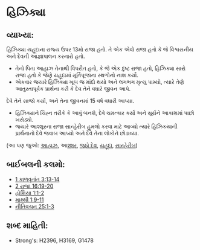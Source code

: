 # હિઝિક્યા 

## વ્યાખ્યા: 

હિઝિક્યા યહૂદાના રાજ્ય ઉપર 13મો રાજા હતો.
તે એક એવો રાજા હતો કે જે વિશ્વસનીય અને દેવની આજ્ઞાપાલન કરનારો હતો.

* તેનો પિતા આહાઝ તેનાથી વિપરીત હતો, કે જે એક દુષ્ટ રાજા હતો, હિઝિક્યા સારો રાજા હતો કે જેણે યહૂદામાં મૂર્તિપૂજાના સ્થળોનો નાશ કર્યો.
* એકવાર જયારે હિઝિક્યા ખૂબ જ માંદો થયો અને લગભગ મૃત્યુ પામ્યો, ત્યારે તેણે આતુરતાપૂર્વક પ્રાર્થના કરી કે દેવ તેને વધારે જીવન આપે.

દેવે તેને સાજો કર્યો, અને તેના જીવનમાં 15 વર્ષ વધારી આપ્યા.

* હિઝિક્યાને ચિહ્ન તરીકે કે આવું બનશે, દેવે ચમત્કાર કર્યો અને સૂર્યને આકાશમાં પાછો ખસેડ્યો.
* જયારે આશ્શૂરના રાજા સાન્હેરીબ હુમલો કરવા માટે આવ્યો ત્યારે હિઝિકયાની પ્રાર્થનાનો દેવે જવાબ આપ્યો અને દેવે તેના લોકોને છોડાવ્યા.

(આ પણ જુઓ: [આહાઝ](../names/ahaz.md), આ[શ્શૂર](../names/assyria.md), [જૂઠો દેવ](../kt/falsegod.md), [યહૂદા](../names/judah.md), [સાન્હેરીબ](../names/sennacherib.md))

## બાઈબલની કલમો: 

* [1 કાળવૃતાંત 3:13-14](rc://gu/tn/help/1ch/03/13)
* [2 રાજા 16:19-20](rc://gu/tn/help/2ki/16/19)
* [હોશિયા 1:1-2](rc://gu/tn/help/hos/01/01)
* [માથ્થી 1:9-11](rc://gu/tn/help/mat/01/09)
* [નીતિવચન 25:1-3](rc://gu/tn/help/pro/25/01)

## શબ્દ માહિતી: 

* Strong's: H2396, H3169, G1478
